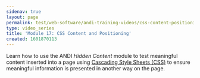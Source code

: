 ```yaml
---
sidenav: true
layout: page
permalink: test/web-software/andi-training-videos/css-content-positioning
type: video_series
title: 'Module 17: CSS Content and Positioning'
created: 1601870113
---
```


Learn how to use the ANDI _Hidden Content_ module to test meaningful content inserted into a page using [Cascading Style Sheets (CSS)][1] to ensure meaningful information is presented in another way on the page.

 [1]: /content/glossary#css